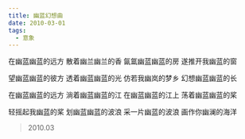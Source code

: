 ```yaml
---
title: 幽蓝幻想曲
date: 2010-03-01
tags:
  - 意象
---
```


在幽蓝幽蓝的远方
散着幽兰幽兰的香
氤氲幽蓝幽蓝的房
遂推开我幽蓝的窗
<!--more-->
望幽蓝幽蓝的彼方
透着幽蓝幽蓝的光
仿若我幽岚的梦乡
幻想幽蓝幽蓝的长

在幽蓝幽蓝的远方
淌着幽蓝幽蓝的江
在幽蓝幽蓝的江上
荡着幽蓝幽蓝的桨

轻摇起我幽蓝的桨
划幽蓝幽蓝的波浪
采一片幽蓝的波浪
画作你幽澜的海洋

> 2010.03